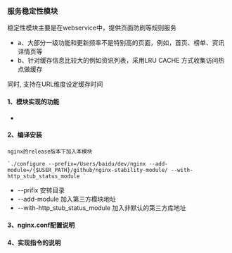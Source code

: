 ### 服务稳定性模块

稳定性模块主要是在webservice中，提供页面防刷等规则服务

- a、大部分一级功能和更新频率不是特别高的页面，例如，首页、榜单、资讯详情页等
- b、针对缓存信息比较大的例如资讯列表，采用LRU CACHE 方式收集访问热点做缓存

同时, 支持在URL维度设定缓存时间

#### 1、模块实现的功能
- 


#### 2、编译安装
    nginx的release版本下加入本模块

    `./configure --prefix=/Users/baidu/dev/nginx --add-module=/{$USER_PATH}/github/nginx-stability-module/ --with-http_stub_status_module `

- --prifix 安转目录
- --add-module 加入第三方模块地址
- --with-http_stub_status_module 加入非默认的第三方库地址


#### 3、nginx.conf配置说明


#### 4、实现指令的说明

